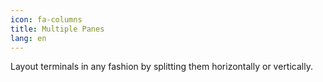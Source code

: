 ```yaml
---
icon: fa-columns
title: Multiple Panes
lang: en
---
```

Layout terminals in any fashion by splitting them horizontally or vertically.